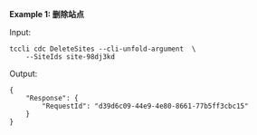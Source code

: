 **Example 1: 删除站点**



Input: 

```
tccli cdc DeleteSites --cli-unfold-argument  \
    --SiteIds site-98dj3kd
```

Output: 
```
{
    "Response": {
        "RequestId": "d39d6c09-44e9-4e80-8661-77b5ff3cbc15"
    }
}
```

